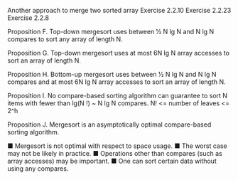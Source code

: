  
 Another approach to merge two sorted array
 Exercise 2.2.10
 Exercise 2.2.23
 Exercise 2.2.8

Proposition F. Top-down mergesort uses between 1⁄2 N lg N and N lg N compares to
sort any array of length N.

Proposition G. Top-down mergesort uses at most 6N lg N array accesses to sort an
array of length N.

Proposition H. Bottom-up mergesort uses between 1⁄2 N lg N and N lg N compares
and at most 6N lg N array accesses to sort an array of length N.

Proposition I. No compare-based sorting algorithm can guarantee to sort N items
with fewer than lg(N !) ~ N lg N compares.
N! <= number of leaves <= 2^h

Proposition J. Mergesort is an asymptotically optimal compare-based sorting
algorithm.

■ Mergesort is not optimal with respect to space usage.
■ The worst case may not be likely in practice.
■ Operations other than compares (such as array accesses) may be important.
■ One can sort certain data without using any compares.